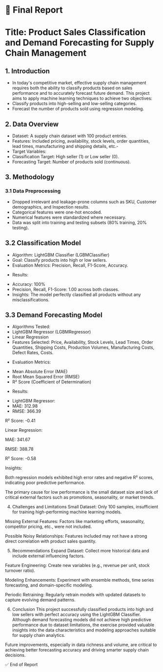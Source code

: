 # 📄 Final Report
# Title: Product Sales Classification and Demand Forecasting for Supply Chain Management

## 1. Introduction
- In today's competitive market, effective supply chain management requires both the ability to classify products based on sales performance and to accurately forecast future demand. This project aims to apply machine learning techniques to achieve two objectives:
- Classify products into high-selling and low-selling categories.
- Forecast the number of products sold using regression modeling.

## 2. Data Overview
- Dataset: A supply chain dataset with 100 product entries.
- Features: Included pricing, availability, stock levels, order quantities, lead times, manufacturing and shipping details, etc.- 
- Target Variables:
- Classification Target: High seller (1) or Low seller (0).
- Forecasting Target: Number of products sold (continuous).

## 3. Methodology

### 3.1 Data Preprocessing
- Dropped irrelevant and leakage-prone columns such as SKU, Customer demographics, and Inspection results.
- Categorical features were one-hot encoded.
- Numerical features were standardized where necessary.
- Data was split into training and testing subsets (80% training, 20% testing).

## 3.2 Classification Model
- Algorithm: LightGBM Classifier (LGBMClassifier)
- Goal: Classify products into high or low sellers.
- Evaluation Metrics: Precision, Recall, F1-Score, Accuracy.
*  Results:
- Accuracy: 100%
- Precision, Recall, F1-Score: 1.00 across both classes.
- Insights: The model perfectly classified all products without any misclassifications.

## 3.3 Demand Forecasting Model
- Algorithms Tested:
- LightGBM Regressor (LGBMRegressor)
- Linear Regression
- Features Selected:
  Price, Availability, Stock Levels, Lead Times, Order Quantities, Shipping Costs, Production Volumes, Manufacturing Costs, Defect Rates, Costs.
* Evaluation Metrics:
- Mean Absolute Error (MAE)
- Root Mean Squared Error (RMSE)
- R² Score (Coefficient of Determination)
* Results:
- LightGBM Regressor:
- MAE: 312.98
- RMSE: 366.39

R² Score: -0.41

Linear Regression:

MAE: 341.67

RMSE: 388.78

R² Score: -0.58

Insights:

Both regression models exhibited high error rates and negative R² scores, indicating poor predictive performance.

The primary cause for low performance is the small dataset size and lack of critical external factors such as promotions, seasonality, or market trends.

4. Challenges and Limitations
Small Dataset: Only 100 samples, insufficient for training high-performing machine learning models.

Missing External Features: Factors like marketing efforts, seasonality, competitor pricing, etc., were not included.

Possible Noisy Relationships: Features included may not have a strong direct correlation with product sales quantity.

5. Recommendations
Expand Dataset: Collect more historical data and include external influencing factors.

Feature Engineering: Create new variables (e.g., revenue per unit, stock turnover ratio).

Modeling Enhancements: Experiment with ensemble methods, time series forecasting, and domain-specific modeling.

Periodic Retraining: Regularly retrain models with updated datasets to capture evolving demand patterns.

6. Conclusion
This project successfully classified products into high and low sellers with perfect accuracy using the LightGBM Classifier. Although demand forecasting models did not achieve high predictive performance due to dataset limitations, the exercise provided valuable insights into the data characteristics and modeling approaches suitable for supply chain analytics.

Future improvements, especially in data richness and volume, are critical to achieving better forecasting accuracy and driving smarter supply chain decisions.

✅ End of Report
